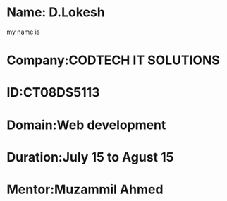 # Name: D.Lokesh
my name is 
# Company:CODTECH IT SOLUTIONS
# ID:CT08DS5113
# Domain:Web development
# Duration:July 15 to Agust 15
# Mentor:Muzammil Ahmed


